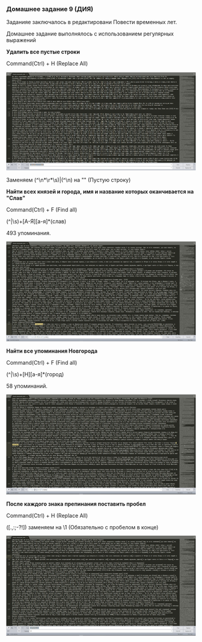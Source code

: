 ### Домашнее задание 9 (ДИЯ)

Заданияе заключалось в редактировани Повести временных лет.

Домашнее задание выполнялось с использованием регулярных выражений

**Удалить все пустые строки**

Command(Ctrl) + H (Replace All)

![](https://github.com/Pogorelovaviktoriya/HW9/blob/master/screen1.jpg)


Заменяем (^\n*\r*\s)|(^\n) на "" (Пустую строку) 

**Найти всех князей и города, имя и название которых оканчивается на "Слав"**

Command(Ctrl) + F (Find all)

(^|\s)+[А-Я][а-я]*(слав)

493 упоминания.

![](https://github.com/Pogorelovaviktoriya/HW9/blob/master/screen2.jpg)

**Найти все упоминания Новгорода**

Command(Ctrl) + F (Find all)

(^|\s)+[Н][а-я]*(город)

58 упоминаний.

![](https://github.com/Pogorelovaviktoriya/HW9/blob/master/screen3.jpg)

**После каждого знака препинания поставить пробел**

Command(Ctrl) + H (Replace All)

([.,:;-?!]) заменяем на \1 (Обязательно с пробелом в конце)

![](https://github.com/Pogorelovaviktoriya/HW9/blob/master/screen4.jpg)
